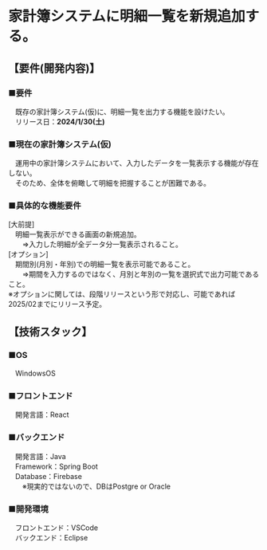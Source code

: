 # 家計簿システムに明細一覧を新規追加する。
## 【要件(開発内容)】
### ■要件
　既存の家計簿システム(仮)に、明細一覧を出力する機能を設けたい。  
　リリース日：**2024/1/30(土)**

### ■現在の家計簿システム(仮)
　運用中の家計簿システムにおいて、入力したデータを一覧表示する機能が存在しない。  
　そのため、全体を俯瞰して明細を把握することが困難である。

### ■具体的な機能要件
[大前提]  
　明細一覧表示ができる画面の新規追加。  
　　⇒入力した明細が全データ分一覧表示されること。  
 [オプション]  
　期間別(月別・年別)での明細一覧を表示可能であること。  
 　　⇒期間を入力するのではなく、月別と年別の一覧を選択式で出力可能であること。  
   ※オプションに関しては、段階リリースという形で対応し、可能であれば2025/02までにリリース予定。

## 【技術スタック】
### ■OS
　WindowsOS  

### ■フロントエンド
　開発言語：React  

### ■バックエンド
　開発言語：Java  
　Framework：Spring Boot  
　Database：Firebase  
　　※現実的ではないので、DBはPostgre or Oracle  
  
### ■開発環境
　フロントエンド：VSCode  
　バックエンド：Eclipse
